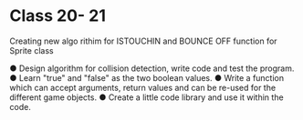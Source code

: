 # Class 20- 21
Creating new algo rithim for ISTOUCHIN and BOUNCE OFF function for Sprite class


● Design algorithm for collision detection, write code and test
the program.
● Learn "true" and "false" as the two boolean values.
● Write a function which can accept arguments, return values
and can be re-used for the different game objects.
● Create a little code library and use it within the code.
